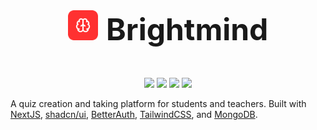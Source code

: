 <p style="font-size: 3rem;" align="center">
  <img style="width:3rem" src="./assets/Logo Design.png" />
  <b>
      Brightmind
  </b>
</p>

<p align="center">
  <img src="https://img.shields.io/badge/Next.js-black?logo=next.js&logoColor=white" />
  <img src="https://img.shields.io/badge/shadcn%2Fui-000?logo=shadcnui&logoColor=fff" />
  <img src="https://img.shields.io/badge/Tailwind%20CSS-%2338B2AC.svg?logo=tailwind-css&logoColor=white" />
  <img src="https://img.shields.io/badge/Vercel-%23000000.svg?logo=vercel&logoColor=white" />

</p>

A quiz creation and taking platform for students and teachers. Built with [NextJS](https://nextjs.org/), [shadcn/ui](https://ui.shadcn.com/), [BetterAuth](https://www.better-auth.com/), [TailwindCSS](https://tailwindcss.com/), and [MongoDB](https://www.mongodb.com/).
